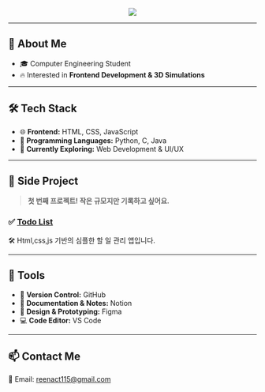 <!-- 타이틀 배너 -->
<p align="center">
  <img src="https://capsule-render.vercel.app/api?type=waving&color=gradient&height=200&section=header&text=Welcome%20to%20My%20GitHub!&fontSize=45&fontAlignY=30&animation=fadeIn&fontColor=ffffff&font=Architects+Daughter&textAlign=center&desc=Explore%20my%20projects%20and%20journey%20here%20😊&descAlignY=55&descSize=20&descColor=ffffff&background=linear-gradient(to top right, #ff7e5f, #feb47b)"/>
</p>

---

## 🚀 About Me  
- 🎓 Computer Engineering Student
- 🔥 Interested in **Frontend Development & 3D Simulations**

---

## 🛠 Tech Stack  
- 🌐 **Frontend:** HTML, CSS, JavaScript  
- 🐍 **Programming Languages:** Python, C, Java  
- 📌 **Currently Exploring:** Web Development & UI/UX
  
---

## 📝 Side Project  
> **첫 번째 프로젝트! 작은 규모지만 기록하고 싶어요.**  

### ✅ [Todo List](https://github.com/dudu-banana/todo-list)
🛠 Html,css,js 기반의 심플한 할 일 관리 앱입니다.  

---

## 🔧 Tools  
- 📌 **Version Control:** GitHub  
- 📝 **Documentation & Notes:** Notion  
- 🎨 **Design & Prototyping:** Figma  
- 💻 **Code Editor:** VS Code  

---

## 📫 Contact Me
📧 Email: reenact115@gmail.com


